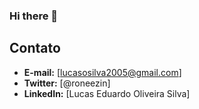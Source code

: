 ### Hi there 👋

<!--
**lucasedos/lucasedos** is a ✨ _special_ ✨ repository because its `README.md` (this file) appears on your GitHub profile.

Here are some ideas to get you started:

- 🔭 I’m currently working on ...
- 🌱 I’m currently learning ...
- 👯 I’m looking to collaborate on ...
- 🤔 I’m looking for help with ...
- 💬 Ask me about ...
- 📫 How to reach me: ...
- 😄 Pronouns: ...
- ⚡ Fun fact: ...
-->
## Contato

- **E-mail:** [lucasosilva2005@gmail.com]
- **Twitter:** [@roneezin]
- **LinkedIn:** [Lucas Eduardo Oliveira Silva]

